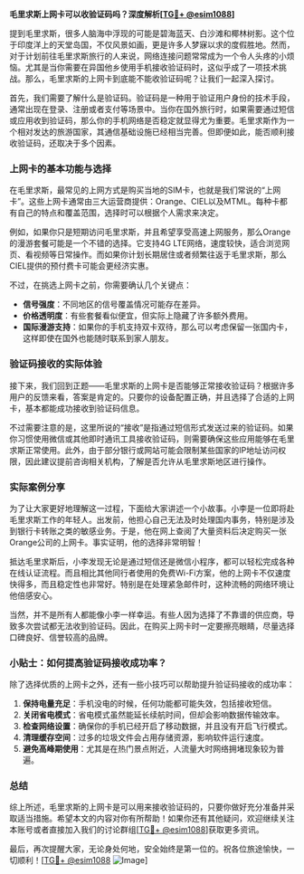 **毛里求斯上网卡可以收验证码吗？深度解析[[TG💪+ @esim1088](https://t.me/s/esim1088)]**

提到毛里求斯，很多人脑海中浮现的可能是碧海蓝天、白沙滩和椰林树影。这个位于印度洋上的天堂岛国，不仅风景如画，更是许多人梦寐以求的度假胜地。然而，对于计划前往毛里求斯旅行的人来说，网络连接问题常常成为一个令人头疼的小烦恼。尤其是当你需要在异国他乡使用手机接收验证码时，这似乎成了一项技术挑战。那么，毛里求斯的上网卡到底能不能收验证码呢？让我们一起深入探讨。

首先，我们需要了解什么是验证码。验证码是一种用于验证用户身份的技术手段，通常出现在登录、注册或者支付等场景中。当你在国外旅行时，如果需要通过短信或应用收到验证码，那么你的手机网络是否稳定就显得尤为重要。毛里求斯作为一个相对发达的旅游国家，其通信基础设施已经相当完善。但即便如此，能否顺利接收验证码，还取决于多个因素。

### 上网卡的基本功能与选择

在毛里求斯，最常见的上网方式是购买当地的SIM卡，也就是我们常说的“上网卡”。这些上网卡通常由三大运营商提供：Orange、CIEL以及MTML。每种卡都有自己的特点和覆盖范围，选择时可以根据个人需求来决定。

例如，如果你只是短期访问毛里求斯，并且希望享受高速上网服务，那么Orange的漫游套餐可能是一个不错的选择。它支持4G LTE网络，速度较快，适合浏览网页、看视频等日常操作。而如果你计划长期居住或者频繁往返于毛里求斯，那么CIEL提供的预付费卡可能会更经济实惠。

不过，在挑选上网卡之前，你需要确认几个关键点：
- **信号强度**：不同地区的信号覆盖情况可能存在差异。
- **价格透明度**：有些套餐看似便宜，但实际上隐藏了许多额外费用。
- **国际漫游支持**：如果你的手机支持双卡双待，那么可以考虑保留一张国内卡，这样即使在国外也能随时联系到家人朋友。

### 验证码接收的实际体验

接下来，我们回到正题——毛里求斯的上网卡是否能够正常接收验证码？根据许多用户的反馈来看，答案是肯定的。只要你的设备配置正确，并且选择了合适的上网卡，基本都能成功接收到验证码信息。

不过需要注意的是，这里所说的“接收”是指通过短信形式发送过来的验证码。如果你习惯使用微信或其他即时通讯工具接收验证码，则需要确保这些应用能够在毛里求斯正常使用。此外，由于部分银行或网站可能会限制某些国家的IP地址访问权限，因此建议提前咨询相关机构，了解是否允许从毛里求斯地区进行操作。

### 实际案例分享

为了让大家更好地理解这一过程，下面给大家讲述一个小故事。小李是一位即将赴毛里求斯工作的年轻人。出发前，他担心自己无法及时处理国内事务，特别是涉及到银行卡转账之类的敏感业务。于是，他在网上查阅了大量资料后决定购买一张Orange公司的上网卡。事实证明，他的选择非常明智！

抵达毛里求斯后，小李发现无论是通过短信还是微信小程序，都可以轻松完成各种在线认证流程。而且相比其他同行者使用的免费Wi-Fi方案，他的上网卡不仅速度快得多，而且稳定性也非常好。特别是在处理紧急邮件时，这种流畅的网络环境让他倍感安心。

当然，并不是所有人都能像小李一样幸运。有些人因为选择了不靠谱的供应商，导致多次尝试都无法收到验证码。因此，在购买上网卡时一定要擦亮眼睛，尽量选择口碑良好、信誉较高的品牌。

### 小贴士：如何提高验证码接收成功率？

除了选择优质的上网卡之外，还有一些小技巧可以帮助提升验证码接收的成功率：

1. **保持电量充足**：手机没电的时候，任何功能都可能失效，包括接收短信。
2. **关闭省电模式**：省电模式虽然能延长续航时间，但却会影响数据传输效率。
3. **检查网络设置**：确保你的手机已经开启了移动数据，并且没有开启飞行模式。
4. **清理缓存空间**：过多的垃圾文件会占用存储资源，影响软件运行速度。
5. **避免高峰期使用**：尤其是在热门景点附近，人流量大时网络拥堵现象较为普遍。

### 总结

综上所述，毛里求斯的上网卡是可以用来接收验证码的，只要你做好充分准备并采取适当措施。希望本文的内容对你有所帮助！如果你还有其他疑问，欢迎继续关注本账号或者直接加入我们的讨论群组[[TG💪+ @esim1088](https://t.me/s/esim1088)]获取更多资讯。

最后，再次提醒大家，无论身处何地，安全始终是第一位的。祝各位旅途愉快，一切顺利！[[TG💪+ @esim1088](https://t.me/s/esim1088) ![Image](https://i.postimg.cc/4NQfJmqS/Snipaste-2025-05-13-00-14-12.png)]